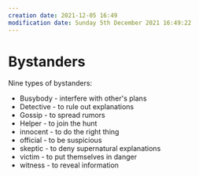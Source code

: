 ```yaml
---
creation date: 2021-12-05 16:49
modification date: Sunday 5th December 2021 16:49:22
---
```


# Bystanders

Nine types of bystanders:
- Busybody - interfere with other's plans
- Detective - to rule out explanations
- Gossip - to spread rumors
- Helper - to join the hunt
- innocent - to do the right thing
- official - to be suspicious
- skeptic - to deny supernatural explanations
- victim - to put themselves in danger
- witness - to reveal information